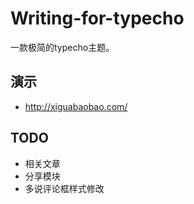 # Writing-for-typecho

一款极简的typecho主题。

## 演示

+ http://xiguabaobao.com/

## TODO

+ 相关文章
+ 分享模块
+ 多说评论框样式修改
